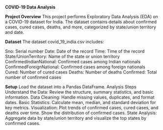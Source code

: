 **COVID-19 Data Analysis**


**Project Overview**
This project performs Exploratory Data Analysis (EDA) on a COVID-19 dataset for India. The dataset contains details about confirmed cases, cured cases, deaths, and more, categorized by state/union territory and date.

**Dataset**
The dataset covid_19_india.csv includes:

Sno: Serial number
Date: Date of the record
Time: Time of the record
State/UnionTerritory: Name of the state or union territory
ConfirmedIndianNational: Confirmed cases among Indian nationals
ConfirmedForeignNational: Confirmed cases among foreign nationals
Cured: Number of cured cases
Deaths: Number of deaths
Confirmed: Total number of confirmed cases

**Setup**
Load the dataset into a Pandas DataFrame.
Analysis Steps
Understand the Data: Review the structure, summary statistics, and basic information.
Data Cleaning: Handle missing values, duplicates, and format dates.
Basic Statistics: Calculate mean, median, and standard deviation for key metrics.
Visualization:
Plot trends of confirmed cases, cured cases, and deaths over time.
Show the distribution of confirmed cases.
State Analysis: Aggregate data by state/union territory and visualize the top states by confirmed cases.
